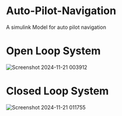 # Auto-Pilot-Navigation
A simulink Model for auto pilot navigation

# Open Loop System
![Screenshot 2024-11-21 003912](https://github.com/user-attachments/assets/d02024b0-c067-461c-ae2b-91135f4c3b42)


# Closed Loop System
![Screenshot 2024-11-21 011755](https://github.com/user-attachments/assets/47055870-d71d-4177-bc5c-4ec92caf8475)
